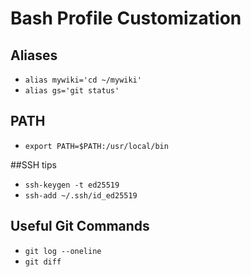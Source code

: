 # Bash Profile Customization

## Aliases
- `alias mywiki='cd ~/mywiki'`
- `alias gs='git status'`

## PATH
- `export PATH=$PATH:/usr/local/bin`

##SSH tips
- `ssh-keygen -t ed25519`
- `ssh-add ~/.ssh/id_ed25519`

## Useful Git Commands
- `git log --oneline`
- `git diff`
